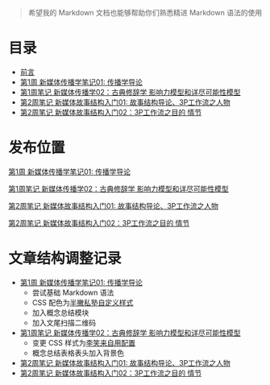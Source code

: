 
> 希望我的 Markdown 文档也能够帮助你们熟悉精进 Markdown 语法的使用

# 目录

* [前言](README.md)
* [第1周 新媒体传播学笔记01: 传播学导论](17-06-17-week01-01.md)
* [第1周笔记 新媒体传播学02：古典修辞学 影响力模型和详尽可能性模型](17-06-18-week01-02.md)
* [第2周笔记 新媒体故事结构入门01: 故事结构导论、3P工作流之人物](17-06-20-week02-01.md)
* [第2周笔记 新媒体故事结构入门02：3P工作流之目的 情节](17-06-21-week02-02.md)


# 发布位置

[第1周 新媒体传播学笔记01: 传播学导论 ](https://mp.weixin.qq.com/s?__biz=MzI3OTI3ODUzMw==&mid=2247483684&idx=1&sn=5d49ec20e07adc5a8bd99113ea87d466&chksm=eb4b678edc3cee980e0e72131b05a8740ccd29a701dbc557ea84c05fb977c09097f2b0c8e332#rd)

[第1周笔记 新媒体传播学02：古典修辞学 影响力模型和详尽可能性模型](https://mp.weixin.qq.com/s?__biz=MzI3OTI3ODUzMw==&mid=2247483691&idx=1&sn=49ec643df5517d13acb3ed4a918389a9&chksm=eb4b6781dc3cee9713d3ca99f73cbf09e1c06a40e008b7d22792b611e030ff5ca414a1ca3cab#rd)

[第2周笔记 新媒体故事结构入门01: 故事结构导论、3P工作流之人物](https://mp.weixin.qq.com/s?__biz=MzI3OTI3ODUzMw==&mid=2247483691&idx=1&sn=49ec643df5517d13acb3ed4a918389a9&chksm=eb4b6781dc3cee9713d3ca99f73cbf09e1c06a40e008b7d22792b611e030ff5ca414a1ca3cab#rd)

[第2周笔记 新媒体故事结构入门02：3P工作流之目的 情节](https://mp.weixin.qq.com/s?__biz=MzI3OTI3ODUzMw==&mid=2247483706&idx=1&sn=c8f212476747fac12fe956ad790670eb&chksm=eb4b6790dc3cee869cafc7fc5f087eb394ae4feb0b980c5588b39ad732f1dcb3f4d193b47620#rd)

# 文章结构调整记录

* [第1周 新媒体传播学笔记01: 传播学导论](17-06-17-week01-01.md)
    * 尝试基础 Markdown 语法
    * CSS 配色为[半撇私塾自定义样式](https://github.com/BPteach/CM310-Exercise-Files/tree/master/%E7%AC%AC5%E7%AB%A0)
    * 加入概念总结模块
    * 加入文尾扫描二维码
* [第1周笔记 新媒体传播学02：古典修辞学 影响力模型和详尽可能性模型](17-06-18-week01-02.md)
    * 变更 CSS 样式为[李笑来自用配置](https://gist.github.com/aa190255b7dde302d10208ae247fc9f2)
    * 概念总结表格表头加入背景色
* [第2周笔记 新媒体故事结构入门01: 故事结构导论、3P工作流之人物](17-06-20-week02-01.md)
* [第2周笔记 新媒体故事结构入门02：3P工作流之目的 情节](17-06-21-week02-02.md)